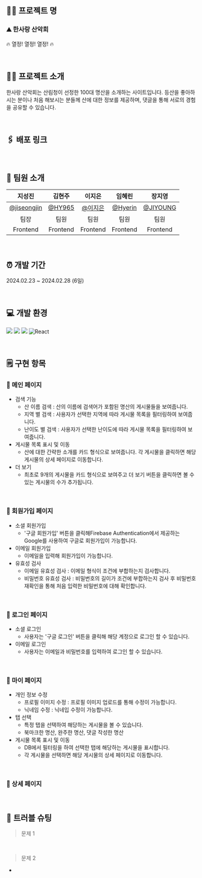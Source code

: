 ## 🖐🏻 프로젝트 명
### ⛰️ 한사랑 산악회 
🔥 열정! 열정! 열정! 🔥 

<br>

## 👩‍💻 프로젝트 소개
한사랑 산악회는 산림청이 선정한 100대 명산을 소개하는 사이트입니다.
등산을 좋아하시는 분이나 처음 해보시는 분들께 산에 대한 정보를 제공하며, 댓글을 통해 서로의 경험을 공유할 수 있습니다.

<br>

## 🖇️ 배포 링크

<br>

## 🎀 팀원 소개

|                                                **지성진**                                                |                                                **김현주**                                                |                                                **이지은**                                                |                                                **임혜린**                                                |                                                **장지영**                                                |
| :--------------------------------------------------------------------------------------------------: | :--------------------------------------------------------------------------------------------------: | :--------------------------------------------------------------------------------------------------: | :--------------------------------------------------------------------------------------------------: | :--------------------------------------------------------------------------------------------------: |
|                            [@jiseongjin](https://github.com/jiseongjin)                            |                                  [@HY965](https://github.com/HY965)                                  |                               [@이지은](https://github.com/leejieun2023)                               |                               [@Hyerin](https://github.com/limhyerin)                                |                               [@JIYOUNG](https://github.com/Zzzzyoung)                                |
|                                                 팀장                                                 |                                                 팀원                                                 |                                                 팀원                                                 |                                                 팀원                                                 |                                                 팀원                                                 |
|                                               Frontend                                               |                                               Frontend                                               |                                               Frontend                                               |                                               Frontend                                               |                                               Frontend                                               |



<br>

## ⏰ 개발 기간

2024.02.23 ~ 2024.02.28 (6일)

<br>

## 💻 개발 환경

<img src="https://img.shields.io/badge/html5-E34F26?style=for-the-badge&logo=html5&logoColor=white"> <img src="https://img.shields.io/badge/css-1572B6?style=for-the-badge&logo=css3&logoColor=white"> <img src="https://img.shields.io/badge/JavaScript-F7DF1E?style=for-the-badge&logo=javascript&logoColor=black"> <img alt="React" src ="https://img.shields.io/badge/React-444444.svg?&style=for-the-badge&logo=React&logoColor=react"/> 

<br>

## 🗒️ 구현 항목

### 🔽 메인 페이지
- 검색 기능
  - 산 이름 검색 : 산의 이름에 검색어가 포함된 명산의 게시물들을 보여줍니다.
  - 지역 별 검색 : 사용자가 선택한 지역에 따라 게시물 목록을 필터링하여 보여줍니다.
  - 난이도 별 검색  : 사용자가 선택한 난이도에 따라 게시물 목록을 필터링하여 보여줍니다.
- 게시물 목록 표시 및 이동
  - 산에 대한 간략한 소개를 카드 형식으로 보여줍니다. 각 게시물을 클릭하면 해당 게시물의 상세 페이지로 이동합니다. 
- 더 보기
  - 최초로 9개의 게시물을 카드 형식으로 보여주고 더 보기 버튼을 클릭하면 볼 수 있는 게시물의 수가 추가됩니다. 

<br>

### 🔽 회원가입 페이지
- 소셜 회원가입
  - '구글 회원가입' 버튼을 클릭해Firebase Authentication에서 제공하는 Google를 사용하여 구글로 회원가입이 가능합니다.
- 이메일 회원가입
  - 이메일을 입력해 회원가입이 가능합니다.
- 유효성 검사
  - 이메일 유효성 검사 : 이메일 형식이 조건에 부합하는지 검사합니다.
  - 비밀번호 유효성 검사 : 비밀번호의 길이가 조건에 부합하는지 검사 후 비밀번호 재확인을 통해 처음 입력한 비밀번호에 대해 확인합니다.

<br>

### 🔽 로그인 페이지
- 소셜 로그인
  - 사용자는 '구글 로그인' 버튼을 클릭해 해당 계정으로 로그인 할 수 있습니다.
- 이메일 로그인
  - 사용자는 이메일과 비밀번호를 입력하여 로그인 할 수 있습니다.
  
<br>

### 🔽 마이 페이지
- 개인 정보 수정
  - 프로필 이미지 수정 : 프로필 이미지 업로드를 통해 수정이 가능합니다.
  - 닉네임 수정 : 닉네입 수정이 가능합니다.
- 탭 선택
  - 특정 탭을 선택하여 해당하는 게시물을 볼 수 있습니다.
  - 북마크한 명산, 완주한 명산, 댓글 작성한 명산
- 게시물 목록 표시 및 이동
  - DB에서 필터링을 하여 선택한 탭에 해당하는 게시물을 표시합니다.
  - 각 게시물을 선택하면 해당 게시물의 상세 페이지로 이동합니다.


<br>

### 🔽 상세 페이지



<br>

## 🌟 트러블 슈팅

> 문제 1



<br>

> 문제 2

-

<br>
